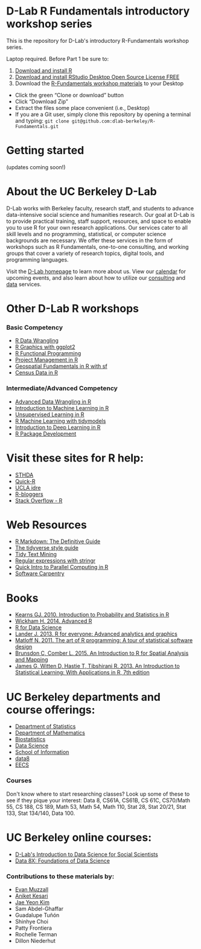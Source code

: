 # D-Lab R Fundamentals introductory workshop series  
This is the repository for D-Lab's introductory R-Fundamentals workshop series.  

Laptop required. Before Part 1 be sure to:  
1) [Download and install R](https://cloud.r-project.org/)  
2) [Download and install RStudio Desktop Open Source License FREE](https://www.rstudio.com/products/rstudio/download/)  
3) Download the [R-Fundamentals workshop materials](https://github.com/dlab-berkeley/R-Fundamentals) to your Desktop  

* Click the green “Clone or download” button  
* Click “Download Zip”  
* Extract the files some place convenient (i.e., Desktop)  
 * If you are a Git user, simply clone this repository by opening a terminal and typing: `git clone git@github.com:dlab-berkeley/R-Fundamentals.git`

# Getting started
(updates coming soon!) 

# About the UC Berkeley D-Lab
D-Lab works with Berkeley faculty, research staff, and students to advance data-intensive social science and humanities research. Our goal at D-Lab is to provide practical training, staff support, resources, and space to enable you to use R for your own research applications. Our services cater to all skill levels and no programming, statistical, or computer science backgrounds are necessary. We offer these services in the form of workshops such as R Fundamentals, one-to-one consulting, and working groups that cover a variety of research topics, digital tools, and programming languages.  

Visit the [D-Lab homepage](http://dlab.berkeley.edu/) to learn more about us. View our [calendar](http://dlab.berkeley.edu/calendar-node-field-date) for upcoming events, and also learn about how to utilize our [consulting](http://dlab.berkeley.edu/consulting) and [data](http://dlab.berkeley.edu/data-resources) services. 

# Other D-Lab R workshops
 
### Basic Competency
* [R Data Wrangling](https://github.com/dlab-berkeley/R-wrang)
* [R Graphics with ggplot2](https://github.com/dlab-berkeley/R-graphics)
* [R Functional Programming](https://github.com/dlab-berkeley/R-functional-programming)
* [Project Management in R](https://github.com/dlab-berkeley/efficient-reproducible-project-management-in-R)
* [Geospatial Fundamentals in R with sf](https://github.com/dlab-berkeley/Geospatial-Fundamentals-in-R-with-sf)
* [Census Data in R](https://github.com/dlab-berkeley/Census-Data-in-R)

### Intermediate/Advanced Competency
* [Advanced Data Wrangling in R](https://github.com/dlab-berkeley/advanced-data-wrangling-in-R)
* [Introduction to Machine Learning in R](https://github.com/dlab-berkeley/Machine-Learning-in-R)
* [Unsupervised Learning in R](https://github.com/dlab-berkeley/Unsupervised-Learning-in-R)
* [R Machine Learning with tidymodels](https://github.com/dlab-berkeley/Machine-Learning-with-tidymodels)
* [Introduction to Deep Learning in R](https://github.com/dlab-berkeley/Deep-Learning-in-R)
* [R Package Development](https://github.com/dlab-berkeley/R-package-development)

# Visit these sites for R help:  
* [STHDA](http://www.sthda.com/english/)  
* [Quick-R](http://statmethods.net/)  
* [UCLA idre](https://stats.idre.ucla.edu/r/)  
* [R-bloggers](https://www.r-bloggers.com/)  
* [Stack Overflow - R](http://stackoverflow.com/questions/tagged/r)  

# Web Resources
* [R Markdown: The Definitive Guide](https://bookdown.org/yihui/rmarkdown/)  
* [The tidyverse style guide](http://style.tidyverse.org/)  
* [Tidy Text Mining](https://www.tidytextmining.com/tidytext.html)
* [Regular expressions with stringr](https://stringr.tidyverse.org/articles/regular-expressions.html)
* [Quick Intro to Parallel Computing in R](https://nceas.github.io/oss-lessons/parallel-computing-in-r/parallel-computing-in-r.html) 
* [Software Carpentry](https://swcarpentry.github.io/)  

# Books
* [Kearns GJ. 2010. Introduction to Probability and Statistics in R](http://www.atmos.albany.edu/facstaff/timm/ATM315spring14/R/IPSUR.pdf)
* [Wickham H. 2014. Advanced R](http://adv-r.had.co.nz/)  
* [R for Data Science](http://r4ds.had.co.nz/)  
* [Lander J. 2013. R for everyone: Advanced analytics and graphics](http://www.jaredlander.com/r-for-everyone/)  
* [Matloff N. 2011. The art of R programming: A tour of statistical software design](https://www.nostarch.com/artofr.htm)  
* [Brunsdon C, Comber L. 2015. An Introduction to R for Spatial Analysis and Mapping](https://us.sagepub.com/en-us/nam/an-introduction-to-r-for-spatial-analysis-and-mapping/book241031)
* [James G, Witten D, Hastie T, Tibshirani R. 2013. An Introduction to Statistical Learning: With Applications in R, 7th edition](http://faculty.marshall.usc.edu/gareth-james/ISL/)

# UC Berkeley departments and course offerings:
* [Department of Statistics](http://statistics.berkeley.edu/)  
* [Department of Mathematics](https://math.berkeley.edu/)  
* [Biostatistics](http://sph.berkeley.edu/areas-study/biostatistics)  
* [Data Science](http://data.berkeley.edu/)  
* [School of Information](https://datascience.berkeley.edu/)  
* [data8](http://data8.org/sp17/)  
* [EECS](https://cs.berkeley.edu/)  

### Courses
Don't know where to start researching classes? Look up some of these to see if they pique your interest: Data 8, CS61A, CS61B, CS 61C, CS70/Math 55, CS 188, CS 189, Math 53, Math 54, Math 110, Stat 28, Stat 20/21, Stat 133, Stat 134/140, Data 100.  

# UC Berkeley online courses:  
* [D-Lab's Introduction to Data Science for Social Scientists](https://campus.sagepub.com/introduction-to-data-science-for-social-scientists#introduction-to-data-science-for-social-scientists/intro)
* [Data 8X: Foundations of Data Science](https://data.berkeley.edu/education/data-8x)  

### Contributions to these materials by:  
* [Evan Muzzall](https://dlab.berkeley.edu/people/evan-muzzall)  
* [Aniket Kesari](https://dlab.berkeley.edu/people/aniket-kesari)
* [Jae Yeon Kim](https://jaeyk.github.io/)
* Sam Abdel-Ghaffar  
* Guadalupe Tuñón  
* Shinhye Choi  
* Patty Frontiera  
* Rochelle Terman  
* Dillon Niederhut  
